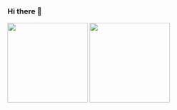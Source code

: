 ### Hi there 👋

<div>
  <img height="180em" src="https://github-readme-stats.vercel.app/api?username=DiogoicdSantos&count_private=true"/>
  <img height="180em" src="https://github-readme-stats.vercel.app/api/top-langs/?username=DiogoicdSantos"/>
</div>

